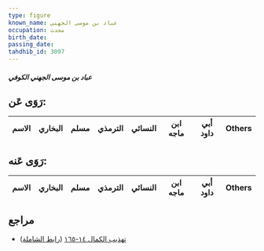 ```yaml
---
type: figure
known_name: عباد بن موسى الجهني
occupation: محدث
birth_date:
passing_date:
tahdhib_id: 3097
---
```

##### عباد بن موسى الجهني الكوفي

## رَوَى عَن:
| الاسم | البخاري | مسلم | الترمذي | النسائي | ابن ماجه | أبي داود | Others |
| ----- | ------- | ---- | ------- | ------- | -------- | -------- | ------ |
## رَوَى عَنه:
| الاسم | البخاري | مسلم | الترمذي | النسائي | ابن ماجه | أبي داود | Others |
| ----- | ------- | ---- | ------- | ------- | -------- | -------- | ------ |
## مراجع
- [تهذيب الكمال ١٤-١٦٥](obsidian://open?vault=Tahdhib-al-Kamal&file=Figures/٣٠٩٧-عباد%20بن%20موسى%20الجهني%20الكوفي) ([رابط الشاملة](https://shamela.ws/book/3722/7093))
